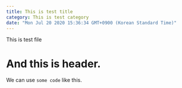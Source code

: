 ```yaml
---
title: This is test title
category: This is test category
date: "Mon Jul 20 2020 15:36:34 GMT+0900 (Korean Standard Time)"
---
```


This is test file

# And this is header.

We can use `some code` like this.
